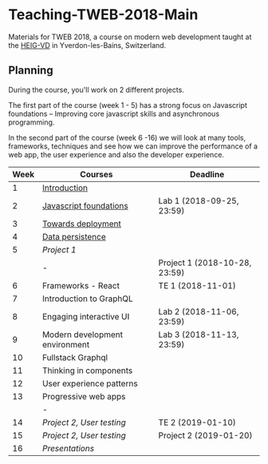 # Teaching-TWEB-2018-Main

Materials for TWEB 2018, a course on modern web development taught at the [HEIG-VD](https://heig-vd.ch/) in Yverdon-les-Bains, Switzerland.



## Planning

During the course, you'll work on 2 different projects.

The first part of the course (week 1 - 5) has a strong focus on Javascript foundations – Improving core javascript skills and asynchronous programming.

In the second part of the course (week 6 -16) we will look at many tools, frameworks, techniques and see how we can improve the performance of a web app, the user experience and also the developer experience.

| Week | Courses                                                      | Deadline                      |
| ---- | ------------------------------------------------------------ | ----------------------------- |
| 1    | [Introduction](https://heig-vd-tweb.github.io/Teaching-TWEB-2018-Main/slides/2018/01-introduction#1) |                               |
| 2    | [Javascript foundations](https://heig-vd-tweb.github.io/Teaching-TWEB-2018-Main/slides/2018/02-javascript-foundations#1) | Lab 1 (2018-09-25, 23:59)     |
| 3    | [Towards deployment](https://heig-vd-tweb.github.io/Teaching-TWEB-2018-Main/slides/2018/03-towards-deployment#1) |                               |
| 4    | [Data persistence](https://heig-vd-tweb.github.io/Teaching-TWEB-2018-Main/slides/2018/04-data-persistence#1) |                               |
| 5    | *Project 1*                                                  |                               |
|      | -                                                            | Project 1 (2018-10-28, 23:59) |
| 6    | Frameworks - React                                           | TE 1 (2018-11-01)             |
| 7    | Introduction to GraphQL                                      |                               |
| 8    | Engaging interactive UI                                      | Lab 2 (2018-11-06, 23:59)     |
| 9    | Modern development environment                               | Lab 3 (2018-11-13, 23:59)     |
| 10   | Fullstack Graphql                                            |                               |
| 11   | Thinking in components                                       |                               |
| 12   | User experience patterns                                     |                               |
| 13   | Progressive web apps                                         |                               |
|      | -                                                            |                               |
| 14   | *Project 2, User testing*                                    | TE 2 (2019-01-10)             |
| 15   | *Project 2, User testing*                                    | Project 2 (2019-01-20)        |
| 16   | *Presentations*                                              |                               |



